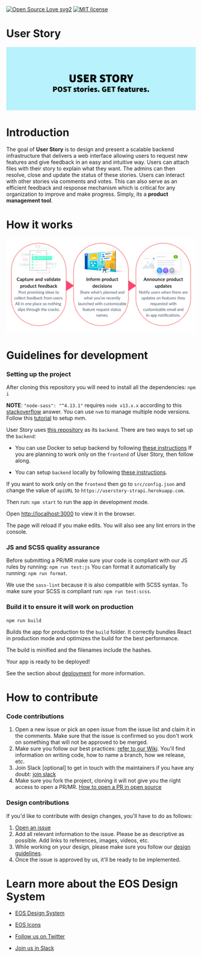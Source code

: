 [![Open Source Love svg2](https://badges.frapsoft.com/os/v2/open-source.svg?v=103)](https://github.com/ellerbrock/open-source-badges/)
[![MIT license](http://img.shields.io/badge/license-MIT-brightgreen.svg)](https://choosealicense.com/licenses/mit/)

# User Story

![](./static/user_story.png)

# Introduction

The goal of **User Story** is to design and present a scalable backend infrastructure that delivers a web interface allowing users to request new features and give feedback in an easy and intuitive way. Users can attach files with their story to explain what they want. The admins can then resolve, close and update the status of these stories. Users can interact with other stories via comments and votes. This can also serve as an efficient feedback and response mechanism which is critical for any organization to improve and make progress. Simply, its a **product management tool**.

# How it works

![](./static/user_story_workflow.png)

# Guidelines for development

### Setting up the project

After cloning this repository you will need to install all the dependencies: `npm i`

**NOTE**: `"node-sass": "^4.13.1"` requires `node v13.x.x` according to this [stackoverflow](https://stackoverflow.com/questions/60394291/error-node-modules-node-sass-command-failed) answer. You can use `nvm` to manage multiple node versions. Follow this [tutorial](https://www.loginradius.com/blog/async/run-multiple-nodejs-version-on-the-same-machine/) to setup nvm.

User Story uses [this repository](https://github.com/EOS-uiux-Solutions/strapi) as its `backend`. There are two ways to set up the `backend`:

- You can use Docker to setup backend by following [these instructions](https://github.com/EOS-uiux-Solutions/strapi#using-docker) If you are planning to work only on the `frontend` of User Story, then follow along.

- You can setup `backend` locally by following [these instructions](https://github.com/EOS-uiux-Solutions/strapi#locally).

If you want to work only on the `frontend` then go to `src/config.json` and change the value of `apiURL` to `https://userstory-strapi.herokuapp.com`.

Then run: `npm start` to run the app in development mode.

Open [http://localhost:3000](http://localhost:3000) to view it in the browser.

The page will reload if you make edits. You will also see any lint errors in the console.

### JS and SCSS quality assurance

Before submitting a PR/MR make sure your code is compliant with our JS rules by running: `npm run test:js`
You can format it automatically by running: `npm run format`.

We use the `sass-lint` because it is also compatible with SCSS syntax. To make sure your SCSS is compliant run: `npm run test:scss`.

### Build it to ensure it will work on production

`npm run build`

Builds the app for production to the `build` folder. It correctly bundles React in production mode and optimizes the build for the best performance.

The build is minified and the filenames include the hashes.<br />

Your app is ready to be deployed!

See the section about [deployment](https://facebook.github.io/create-react-app/docs/deployment) for more information.

# How to contribute

### Code contributions

1. Open a new issue or pick an open issue from the issue list and claim it in the comments. Make sure that the issue is confirmed so you don't work on something that will not be approved to be merged.
2. Make sure you follow our best practices: [refer to our Wiki](https://gitlab.com/SUSE-UIUX/eos/-/wikis/home). You'll find information on writing code, how to name a branch, how we release, etc.
3. Join Slack [optional] to get in touch with the maintainers if you have any doubt: [join slack](http://slack.eosdesignsystem.com/)
4. Make sure you fork the project, cloning it will not give you the right access to open a PR/MR. [How to open a PR in open source](https://gitlab.com/SUSE-UIUX/eos/-/wikis/Basic-git-instructions-for-beginners)

### Design contributions

If you'd like to contribute with design changes, you'll have to do as follows:

1. [Open an issue](https://github.com/EOS-uiux-Solutions/user-story/issues/new)
2. Add all relevant information to the issue. Please be as descriptive as possible. Add links to references, images, videos, etc.
3. While working on your design, please make sure you follow our [design guidelines](https://gitlab.com/SUSE-UIUX/eos/wikis/Design-process-and-feedback-gathering).
4. Once the issue is approved by us, it'll be ready to be implemented.

# Learn more about the EOS Design System

- [EOS Design System](https://www.eosdesignsystem.com/)

- [EOS Icons](icons.eosdesignsystem.com/)

- [Follow us on Twitter](https://twitter.com/eosdesignsystem)

- [Join us in Slack](https://eos-community.slack.com/)
